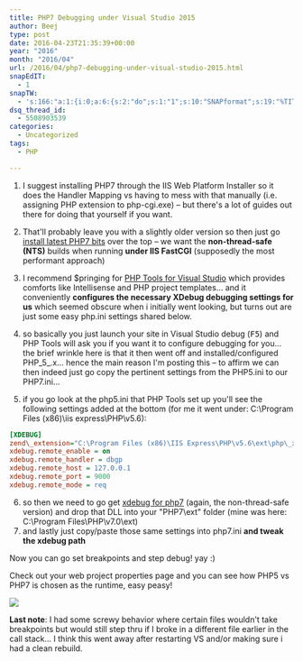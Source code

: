 ```yaml
---
title: PHP7 Debugging under Visual Studio 2015
author: Beej
type: post
date: 2016-04-23T21:35:39+00:00
year: "2016"
month: "2016/04"
url: /2016/04/php7-debugging-under-visual-studio-2015.html
snapEdIT:
  - 1
snapTW:
  - 's:166:"a:1:{i:0;a:6:{s:2:"do";s:1:"1";s:10:"SNAPformat";s:19:"%TITLE% - %EXCERPT%";s:8:"attchImg";s:1:"1";s:9:"isAutoImg";s:1:"A";s:8:"imgToUse";s:0:"";s:4:"doTW";s:1:"1";}}";'
dsq_thread_id:
  - 5508903539
categories:
  - Uncategorized
tags:
  - PHP

---
```

1. I suggest installing PHP7 through the IIS Web Platform Installer so it does the Handler Mapping vs having to mess with that manually (i.e. assigning PHP extension to php-cgi.exe) &#8211; but there's a lot of guides out there for doing that yourself if you want.

2. That'll probably leave you with a slightly older version so then just go [install latest PHP7 bits](https://windows.php.net/download#php-7.0) over the top &#8211; we want the **non-thread-safe (NTS)** builds when running **under IIS FastCGI** (supposedly the most performant approach)
3. I recommend $pringing for [PHP Tools for Visual Studio](https://www.devsense.com/) which provides comforts like Intellisense and PHP project templates... and it conveniently **configures the necessary XDebug debugging settings for us** which seemed obscure when i initially went looking, but turns out are just some easy php.ini settings shared below.
4. so basically you just launch your site in Visual Studio debug (<kbd>F5</kbd>) and PHP Tools will ask you if you want it to configure debugging for you... the brief wrinkle here is that it then went off and installed/configured PHP_5_.x... hence the main reason I'm posting this &#8211; to affirm we can then indeed just go copy the pertinent settings from the PHP5.ini to our PHP7.ini...
5. if you go look at the php5.ini that PHP Tools set up you'll see the following settings added at the bottom (for me it went under: C:\Program Files (x86)\iis express\PHP\v5.6&#41;:
  ```ini
  [XDEBUG]
  zend\_extension="C:\Program Files (x86)\IIS Express\PHP\v5.6\ext\php\_xdebug.dll"
  xdebug.remote_enable = on
  xdebug.remote_handler = dbgp
  xdebug.remote_host = 127.0.0.1
  xdebug.remote_port = 9000
  xdebug.remote_mode = req
  ```

6. so then we need to go get [xdebug for php7](https://xdebug.org/download.php) (again, the non-thread-safe version) and drop that DLL into your "PHP7\ext" folder (mine was here: C:\Program Files\PHP\v7.0\ext)
7. and lastly just copy/paste those same settings into php7.ini **and tweak the xdebug path**

Now you can go set breakpoints and step debug! yay :)
  
Check out your web project properties page and you can see how PHP5 vs PHP7 is chosen as the runtime, easy peasy!
  
![](https://4.bp.blogspot.com/-Tw53GpKe6q8/VxvtTqx9yII/AAAAAAAATos/0Kk7cDML_zo5WgvA2bwNtfZGZnzWtAu_ACLcB/s1600/Snap1.png)
  
**Last note**: I had some screwy behavior where certain files wouldn't take breakpoints but would still step thru if I broke in a different file earlier in the call stack... I think this went away after restarting VS and/or making sure i had a clean rebuild.
